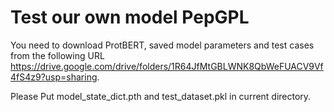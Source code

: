 # Test our own model PepGPL

You need to download ProtBERT, saved model parameters and test cases from the following URL https://drive.google.com/drive/folders/1R64JfMtGBLWNK8QbWeFUACV9Vf4fS4z9?usp=sharing. 

Please Put model_state_dict.pth and test_dataset.pkl in current directory.
